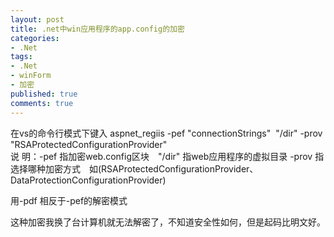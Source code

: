 ```yaml
---
layout: post
title: .net中win应用程序的app.config的加密
categories:
- .Net
tags:
- .Net
- winForm
- 加密
published: true
comments: true
---
```

<p>在vs的命令行模式下键入 aspnet_regiis -pef "connectionStrings"  "/dir" -prov "RSAProtectedConfigurationProvider"<br />
说 明：-pef 指加密web.config区块　"/dir" 指web应用程序的虚拟目录 -prov 指选择哪种加密方式　如(RSAProtectedConfigurationProvider、 DataProtectionConfigurationProvider)</p>

<p>用-pdf 相反于-pef的解密模式</p>

<p>这种加密我换了台计算机就无法解密了，不知道安全性如何，但是起码比明文好。</p>
